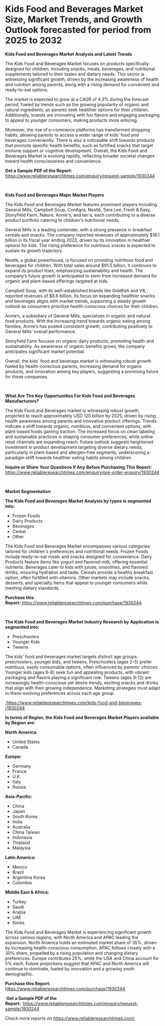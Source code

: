 <p><h1>Kids Food and Beverages Market Size, Market Trends, and Growth Outlook forecasted for period from 2025 to 2032</h1></p><p><strong>Kids Food and Beverages Market Analysis and Latest Trends</strong></p>
<p><p>The Kids Food and Beverages Market focuses on products specifically designed for children, including snacks, meals, beverages, and nutritional supplements tailored to their tastes and dietary needs. This sector is witnessing significant growth, driven by the increasing awareness of health and nutrition among parents, along with a rising demand for convenient and ready-to-eat options. </p><p>The market is expected to grow at a CAGR of 4.3% during the forecast period, fueled by trends such as the growing popularity of organic and natural ingredients, as parents seek healthier options for their children. Additionally, brands are innovating with fun flavors and engaging packaging to appeal to younger consumers, making products more enticing.</p><p>Moreover, the rise of e-commerce platforms has transformed shopping habits, allowing parents to access a wider range of kids' food and beverages conveniently. There is also a noticeable shift towards products that promote specific health benefits, such as fortified snacks that target immune support or cognitive development. Overall, the Kids Food and Beverages Market is evolving rapidly, reflecting broader societal changes toward health consciousness and convenience.</p></p>
<p><strong>Get a Sample PDF of the Report:&nbsp;</strong> <a href="https://www.reliableresearchtimes.com/enquiry/request-sample/1930244?utm_campaign=1940&utm_medium=2&utm_source=Github&utm_content=ia&utm_term=16012025&utm_id=kids-food-and-beverages">https://www.reliableresearchtimes.com/enquiry/request-sample/1930244</a></p>
<p>&nbsp;</p>
<p><strong>Kids Food and Beverages Major Market Players</strong></p>
<p><p>The Kids Food and Beverages Market features prominent players including General Mills, Campbell Soup, ConAgra, Nestlé, Sara Lee, Fresh & Easy, Stonyfield Farm, Nature, Annie's, and Ian's, each contributing to a diverse product portfolio catering to children's nutritional needs.</p><p>General Mills is a leading contender, with a strong presence in breakfast cereals and snacks. The company reported revenues of approximately $18.1 billion in its fiscal year ending 2023, driven by its innovation in healthier options for kids. The rising preference for nutritious snacks is expected to sustain its growth trajectory.</p><p>Nestlé, a global powerhouse, is focused on providing nutritious food and beverages for children. With total sales around $91.5 billion, it continues to expand its product lines, emphasizing sustainability and health. The company’s future growth is anticipated to stem from increased demand for organic and plant-based offerings targeted at kids.</p><p>Campbell Soup, with its well-established brands like Goldfish and V8, reported revenues of $8.6 billion. Its focus on expanding healthier snacks and beverages aligns with market trends, supporting a steady growth outlook as consumers prioritize health-conscious choices for their children.</p><p>Annie’s, a subsidiary of General Mills, specializes in organic and natural food products. With the increasing trend towards organic eating among families, Annie's has posted consistent growth, contributing positively to General Mills’ overall performance.</p><p>Stonyfield Farm focuses on organic dairy products, promoting health and sustainability. As awareness of organic benefits grows, the company anticipates significant market potential.</p><p>Overall, the kids’ food and beverage market is witnessing robust growth fueled by health-conscious parents, increasing demand for organic products, and innovation among key players, suggesting a promising future for these companies.</p></p>
<p>&nbsp;</p>
<p><strong>What Are The Key Opportunities For Kids Food and Beverages Manufacturers?</strong></p>
<p><p>The Kids Food and Beverages market is witnessing robust growth, projected to reach approximately USD 120 billion by 2025, driven by rising health awareness among parents and innovative product offerings. Trends indicate a shift towards organic, nutritious, and convenient options, with plant-based foods gaining traction. The increased focus on clean labeling and sustainable practices is shaping consumer preferences, while online retail channels are expanding reach. Future outlook suggests heightened investment in product development targeting diverse dietary needs, particularly in plant-based and allergen-free segments, underscoring a paradigm shift towards healthier eating habits among children.</p></p>
<p><strong>Inquire or Share Your Questions If Any Before Purchasing This Report:</strong> <a href="https://www.reliableresearchtimes.com/enquiry/pre-order-enquiry/1930244?utm_campaign=1940&utm_medium=2&utm_source=Github&utm_content=ia&utm_term=16012025&utm_id=kids-food-and-beverages">https://www.reliableresearchtimes.com/enquiry/pre-order-enquiry/1930244</a></p>
<p>&nbsp;</p>
<p><strong>Market Segmentation</strong></p>
<p><strong>The Kids Food and Beverages Market Analysis by types is segmented into:</strong></p>
<p><ul><li>Frozen Foods</li><li>Dairy Products</li><li>Beverages</li><li>Cereal</li><li>Other</li></ul></p>
<p><p>The Kids Food and Beverages Market encompasses various categories tailored for children's preferences and nutritional needs. Frozen Foods include ready-to-eat meals and snacks designed for convenience. Dairy Products feature items like yogurt and flavored milk, offering essential nutrients. Beverages cater to kids with juices, smoothies, and flavored drinks, ensuring hydration and taste. Cereals provide a healthy breakfast option, often fortified with vitamins. Other markets may include snacks, desserts, and specialty items that appeal to younger consumers while meeting dietary standards.</p></p>
<p><strong>Purchase this Report:&nbsp;</strong><a href="https://www.reliableresearchtimes.com/purchase/1930244?utm_campaign=1940&utm_medium=2&utm_source=Github&utm_content=ia&utm_term=16012025&utm_id=kids-food-and-beverages">https://www.reliableresearchtimes.com/purchase/1930244</a></p>
<p>&nbsp;</p>
<p><strong>The Kids Food and Beverages Market Industry Research by Application is segmented into:</strong></p>
<p><ul><li>Preschoolers</li><li>Younger Kids</li><li>Tweens</li></ul></p>
<p><p>The kids' food and beverages market targets distinct age groups: preschoolers, younger kids, and tweens. Preschoolers (ages 2-5) prefer nutritious, easily consumable options, often influenced by parents’ choices. Younger kids (ages 6-8) seek fun and appealing products, with vibrant packaging and flavors playing a significant role. Tweens (ages 9-12) are increasingly health-conscious yet desire trendy, exciting snacks and drinks that align with their growing independence. Marketing strategies must adapt to these evolving preferences across each age group.</p></p>
<p><a href="https://www.reliableresearchtimes.com/kids-food-and-beverages-r1930244?utm_campaign=1940&utm_medium=2&utm_source=Github&utm_content=ia&utm_term=16012025&utm_id=kids-food-and-beverages">&nbsp;https://www.reliableresearchtimes.com/kids-food-and-beverages-r1930244</a></p>
<p><strong>In terms of Region, the Kids Food and Beverages Market Players available by Region are:</strong></p>
<p>
    <p> <strong> North America: </strong>
        <ul>
            <li>United States</li>
            <li>Canada</li>
        </ul>
        </p> 
    <p> <strong> Europe: </strong>
        <ul>
            <li>Germany</li>
            <li>France</li>
            <li>U.K.</li>
            <li>Italy</li>
            <li>Russia</li>
        </ul>
        </p> 
    <p> <strong> Asia-Pacific: </strong>
        <ul>
            <li>China</li>
            <li>Japan</li>
            <li>South Korea</li>
            <li>India</li>
            <li>Australia</li>
            <li>China Taiwan</li>
            <li>Indonesia</li>
            <li>Thailand</li>
            <li>Malaysia</li>
        </ul>
        </p> 
    <p> <strong> Latin America: </strong>
        <ul>
            <li>Mexico</li>
            <li>Brazil</li>
            <li>Argentina Korea</li>
            <li>Colombia</li>
        </ul>
        </p> 
    <p> <strong> Middle East & Africa: </strong>
        <ul>
            <li>Turkey</li>
            <li>Saudi</li>
            <li>Arabia</li>
            <li>UAE</li>
            <li>Korea</li>
        </ul>
    </p>
    </p>
<p><p>The Kids Food and Beverages Market is experiencing significant growth across various regions, with North America and APAC leading the expansion. North America holds an estimated market share of 35%, driven by increasing health-conscious consumption. APAC follows closely with a 30% share, propelled by a rising population and changing dietary preferences. Europe contributes 25%, while the USA and China account for 5% each. Future projections suggest that APAC and North America will continue to dominate, fueled by innovation and a growing youth demographic.</p></p>
<p><strong>Purchase this Report: </strong><a href="https://www.reliableresearchtimes.com/purchase/1930244?utm_campaign=1940&utm_medium=2&utm_source=Github&utm_content=ia&utm_term=16012025&utm_id=kids-food-and-beverages">https://www.reliableresearchtimes.com/purchase/1930244</a></p>
<p>&nbsp;<strong>Get a Sample PDF of the Report:&nbsp;&nbsp;</strong><a href="https://www.reliableresearchtimes.com/enquiry/request-sample/1930244?utm_campaign=1940&utm_medium=2&utm_source=Github&utm_content=ia&utm_term=16012025&utm_id=kids-food-and-beverages">https://www.reliableresearchtimes.com/enquiry/request-sample/1930244</a></p>
<p><strong></strong></p>
<p>Check more reports on <a href="https://www.reliableresearchtimes.com/?utm_campaign=1940&utm_medium=2&utm_source=Github&utm_content=ia&utm_term=16012025&utm_id=kids-food-and-beverages">https://www.reliableresearchtimes.com/</a></p>